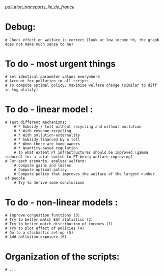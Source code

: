 ﻿###### pollution_transports_ile_de_france


# Debug:
    # Check effect on welfare is correct (look at low income hh, the graph does not make much sense to me)


# To do - most urgent things
    # Set identical parameter values everywhere
    # Account for pollution in all scripts
    # To compute optimal policy, maximize welfare change (similar to diff in log utility)


# To do - linear model :
    # Test different mechanisms:
        # * Subsidy / toll without recycling and without pollution
        # * With revenue-recycling
        # * With pollution-externality
        # * Subsidy financed by a toll
        # * When there are home-owners
        # * Quantity-based regulation
        # To what extent PT infrastructures should be improved (gamma reduced) for a total switch to PT being welfare improving?
    # For each scenario, analyze welfare:
        # Compute gains and losses
        # Compute optimal policy
        # Compute policy that improves the welfare of the largest number of people
        # Try to derive some conclusions


# To do - non-linear models :
    # Improve congestion functions (3)
    # Try to better match EGT statistics (2)
    # Try to better match distribution of incomes (1)
    # Try to plot effect of policies (4)
    # Go to a stochastic set-up (5)
    # Add pollution exposure (6)


# Organization of the scripts:
    # ...
